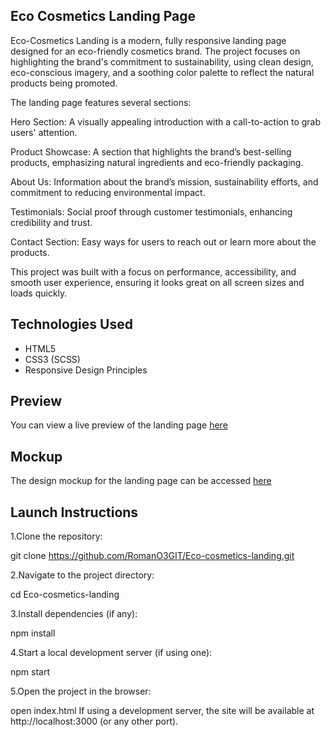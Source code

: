 ## Eco Cosmetics Landing Page
Eco-Cosmetics Landing is a modern, fully responsive landing page designed for an eco-friendly cosmetics brand. The project focuses on highlighting the brand's commitment to sustainability, using clean design, eco-conscious imagery, and a soothing color palette to reflect the natural products being promoted.

The landing page features several sections:

Hero Section: A visually appealing introduction with a call-to-action to grab users' attention.

Product Showcase: A section that highlights the brand’s best-selling products, emphasizing natural ingredients and eco-friendly packaging.

About Us: Information about the brand’s mission, sustainability efforts, and commitment to reducing environmental impact.

Testimonials: Social proof through customer testimonials, enhancing credibility and trust.

Contact Section: Easy ways for users to reach out or learn more about the products.

This project was built with a focus on performance, accessibility, and smooth user experience, ensuring it looks great on all screen sizes and loads quickly.

## Technologies Used
- HTML5
- CSS3 (SCSS)
- Responsive Design Principles

## Preview

You can view a live preview of the landing page [here](https://romano3git.github.io/Eco-cosmetics-landing/)

## Mockup

The design mockup for the landing page can be accessed [here](https://www.figma.com/design/Fz588JKGuPS2Bk21De4KE5/Brand-of-eco-cosmetics-_FE-students?node-id=21779-631&node-type=frame&t=ZUStAoDBt6u9cAlv-0)

## Launch Instructions

1.Clone the repository:

git clone https://github.com/RomanO3GIT/Eco-cosmetics-landing.git

2.Navigate to the project directory:

cd Eco-cosmetics-landing

3.Install dependencies (if any):

npm install

4.Start a local development server (if using one):

npm start

5.Open the project in the browser:

open index.html
If using a development server, the site will be available at http://localhost:3000 (or any other port).

